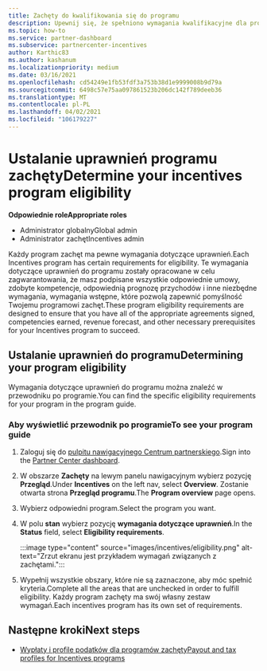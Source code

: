 ```yaml
---
title: Zachęty do kwalifikowania się do programu
description: Upewnij się, że spełniono wymagania kwalifikacyjne dla programu zachęt. Ten proces obejmuje sprawdzanie uprawnień w przewodniku programu.
ms.topic: how-to
ms.service: partner-dashboard
ms.subservice: partnercenter-incentives
author: Karthic83
ms.author: kashanum
ms.localizationpriority: medium
ms.date: 03/16/2021
ms.openlocfilehash: cd54249e1fb53fdf3a753b38d1e9999008b9d79a
ms.sourcegitcommit: 6498c57e75aa097861523b206dc142f789deeb36
ms.translationtype: MT
ms.contentlocale: pl-PL
ms.lasthandoff: 04/02/2021
ms.locfileid: "106179227"
---
```

# <a name="determine-your-incentives-program-eligibility"></a><span data-ttu-id="96ac6-104">Ustalanie uprawnień programu zachęty</span><span class="sxs-lookup"><span data-stu-id="96ac6-104">Determine your incentives program eligibility</span></span>

<span data-ttu-id="96ac6-105">**Odpowiednie role**</span><span class="sxs-lookup"><span data-stu-id="96ac6-105">**Appropriate roles**</span></span>

- <span data-ttu-id="96ac6-106">Administrator globalny</span><span class="sxs-lookup"><span data-stu-id="96ac6-106">Global admin</span></span>
- <span data-ttu-id="96ac6-107">Administrator zachęt</span><span class="sxs-lookup"><span data-stu-id="96ac6-107">Incentives admin</span></span>

 <span data-ttu-id="96ac6-108">Każdy program zachęt ma pewne wymagania dotyczące uprawnień.</span><span class="sxs-lookup"><span data-stu-id="96ac6-108">Each Incentives program has certain requirements for eligibility.</span></span> <span data-ttu-id="96ac6-109">Te wymagania dotyczące uprawnień do programu zostały opracowane w celu zagwarantowania, że masz podpisane wszystkie odpowiednie umowy, zdobyte kompetencje, odpowiednią prognozę przychodów i inne niezbędne wymagania, wymagania wstępne, które pozwolą zapewnić pomyślność Twojemu programowi zachęt.</span><span class="sxs-lookup"><span data-stu-id="96ac6-109">These program eligibility requirements are designed to ensure that you have all of the appropriate agreements signed, competencies earned, revenue forecast, and other necessary prerequisites for your Incentives program to succeed.</span></span>

## <a name="determining-your-program-eligibility"></a><span data-ttu-id="96ac6-110">Ustalanie uprawnień do programu</span><span class="sxs-lookup"><span data-stu-id="96ac6-110">Determining your program eligibility</span></span>

<span data-ttu-id="96ac6-111">Wymagania dotyczące uprawnień do programu można znaleźć w przewodniku po programie.</span><span class="sxs-lookup"><span data-stu-id="96ac6-111">You can find the specific eligibility requirements for your program in the program guide.</span></span> 

### <a name="to-see-your-program-guide"></a><span data-ttu-id="96ac6-112">Aby wyświetlić przewodnik po programie</span><span class="sxs-lookup"><span data-stu-id="96ac6-112">To see your program guide</span></span>

1. <span data-ttu-id="96ac6-113">Zaloguj się do [pulpitu nawigacyjnego Centrum partnerskiego](https://partner.microsoft.com/dashboard/).</span><span class="sxs-lookup"><span data-stu-id="96ac6-113">Sign into the [Partner Center dashboard](https://partner.microsoft.com/dashboard/).</span></span>

2. <span data-ttu-id="96ac6-114">W obszarze **Zachęty** na lewym panelu nawigacyjnym wybierz pozycję **Przegląd**.</span><span class="sxs-lookup"><span data-stu-id="96ac6-114">Under **Incentives** on the left nav, select **Overview**.</span></span> <span data-ttu-id="96ac6-115">Zostanie otwarta strona **Przegląd programu**.</span><span class="sxs-lookup"><span data-stu-id="96ac6-115">The **Program overview** page opens.</span></span>

3. <span data-ttu-id="96ac6-116">Wybierz odpowiedni program.</span><span class="sxs-lookup"><span data-stu-id="96ac6-116">Select the program you want.</span></span>

4. <span data-ttu-id="96ac6-117">W polu **stan** wybierz pozycję **wymagania dotyczące uprawnień**.</span><span class="sxs-lookup"><span data-stu-id="96ac6-117">In the **Status** field, select **Eligibility requirements**.</span></span>

   :::image type="content" source="images/incentives/eligibility.png" alt-text="Zrzut ekranu jest przykładem wymagań związanych z zachętami.":::

5. <span data-ttu-id="96ac6-119">Wypełnij wszystkie obszary, które nie są zaznaczone, aby móc spełnić kryteria.</span><span class="sxs-lookup"><span data-stu-id="96ac6-119">Complete all the areas that are unchecked in order to fulfill eligibility.</span></span> <span data-ttu-id="96ac6-120">Każdy program zachęty ma swój własny zestaw wymagań.</span><span class="sxs-lookup"><span data-stu-id="96ac6-120">Each incentives program has its own set of requirements.</span></span>

## <a name="next-steps"></a><span data-ttu-id="96ac6-121">Następne kroki</span><span class="sxs-lookup"><span data-stu-id="96ac6-121">Next steps</span></span>

- [<span data-ttu-id="96ac6-122">Wypłaty i profile podatków dla programów zachęty</span><span class="sxs-lookup"><span data-stu-id="96ac6-122">Payout and tax profiles for Incentives programs</span></span>](incentives-create-and-manage-your-payout-and-tax-profiles.md)
